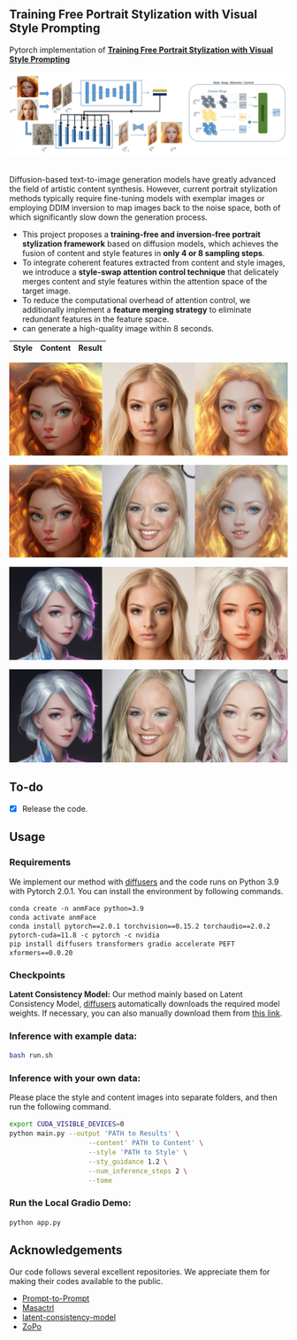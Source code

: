## Training Free Portrait Stylization with Visual Style Prompting

Pytorch implementation of  **<u>Training Free Portrait Stylization with Visual Style Prompting</u>**

![image-20250310000252526](README.assets/image-20250310000252526.png)

## 

Diffusion-based text-to-image generation models have greatly advanced the field of artistic content synthesis. However, current portrait stylization methods typically require fine-tuning models with exemplar images or employing DDIM inversion to map images back to the noise space, both of which significantly slow down the generation process. 

* This project proposes a **training-free and inversion-free portrait stylization framework** based on diffusion models, which achieves the fusion of content and style features in **only 4 or 8 sampling steps**.
* To integrate coherent features extracted from content and style images, we introduce a **style-swap attention control technique** that delicately merges content and style features within the attention space of the target image. 
* To reduce the computational overhead of attention control, we additionally implement a **feature merging strategy** to eliminate redundant features in the feature space.
* can generate a high-quality image within 8 seconds.



| Style | Content | Result |
| :---: | :-----: | :----: |

![27032](README.assets/27032-1741537409693-1.png)

![29812](README.assets/29812-1741536852990-11.png)

![27032](README.assets/27032-1741536463426-7.png)

![29812](README.assets/29812-1741536495917-9.png)

## To-do

- [x] Release the code.

  

## Usage

### Requirements

We implement our method with [diffusers](https://github.com/huggingface/diffusers) and the code runs on Python 3.9 with Pytorch 2.0.1. You can install the environment by following commands.

```base
conda create -n anmFace python=3.9
conda activate anmFace
conda install pytorch==2.0.1 torchvision==0.15.2 torchaudio==2.0.2 pytorch-cuda=11.8 -c pytorch -c nvidia
pip install diffusers transformers gradio accelerate PEFT xformers==0.0.20
```

### Checkpoints

**Latent Consistency Model:**
Our method mainly based on Latent Consistency Model, [diffusers](https://github.com/huggingface/diffusers) automatically downloads the required model weights. If necessary, you can also manually download them from [this link](https://huggingface.co/SimianLuo/LCM_Dreamshaper_v7).

### Inference with example data:

```bash
bash run.sh
```

### Inference with your own data:

Please place the style and content images into separate folders, and then run the following command.

```bash
export CUDA_VISIBLE_DEVICES=0
python main.py --output 'PATH to Results' \
                    --content' PATH to Content' \
                    --style 'PATH to Style' \
                    --sty_guidance 1.2 \
                    --num_inference_steps 2 \
                    --tome
```

### Run the Local Gradio Demo:

```bash
python app.py
```

## Acknowledgements

Our code follows several excellent repositories. We appreciate them for making their codes available to the public.

- [Prompt-to-Prompt](https://github.com/google/prompt-to-prompt)
- [Masactrl](https://github.com/TencentARC/MasaCtrl)
- [latent-consistency-model](https://github.com/luosiallen/latent-consistency-model)
- [ZoPo](https://github.com/liujin112/ZePo)

